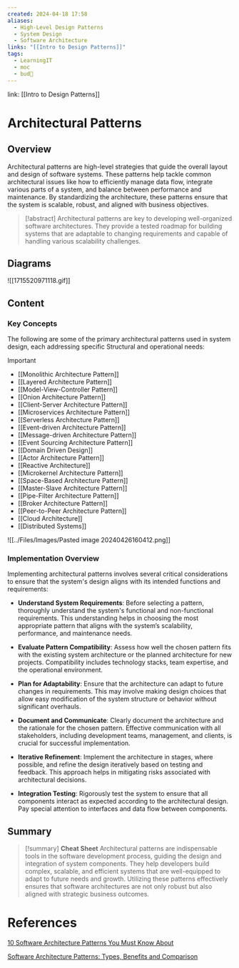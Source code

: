 ```yaml
---
created: 2024-04-18 17:58
aliases:
  - High-Level Design Patterns
  - System Design
  - Software Architecture
links: "[[Intro to Design Patterns]]"
tags:
  - LearningIT
  - moc
  - bud🌿
---
```

link: [[Intro to Design Patterns]]

# Architectural Patterns

## Overview

Architectural patterns are high-level strategies that guide the overall layout and design of software systems. These patterns help tackle common architectural issues like how to efficiently manage data flow, integrate various parts of a system, and balance between performance and maintenance. By standardizing the architecture, these patterns ensure that the system is scalable, robust, and aligned with business objectives.

>[!abstract]
>Architectural patterns are key to developing well-organized software architectures. They provide a tested roadmap for building systems that are adaptable to changing requirements and capable of handling various scalability challenges.

## Diagrams

![[1715520971118.gif]]
## Content

### Key Concepts

The following are some of the primary architectural patterns used in system design, each addressing specific Structural and operational needs:

> [!important]
> 
> - [[Monolithic Architecture Pattern]]
> - [[Layered Architecture Pattern]]
> - [[Model-View-Controller Pattern]]
> - [[Onion Architecture Pattern]]
> - [[Client-Server Architecture Pattern]]
> - [[Microservices Architecture Pattern]]
> - [[Serverless Architecture Pattern]]
> - [[Event-driven Architecture Pattern]]
> - [[Message-driven Architecture Pattern]]
> - [[Event Sourcing Architecture Pattern]]
> - [[Domain Driven Design]]
> - [[Actor Architecture Pattern]]
> - [[Reactive Architecture]]
> - [[Microkernel Architecture Pattern]]
> - [[Space-Based Architecture Pattern]]
> - [[Master-Slave Architecture Pattern]]
> - [[Pipe-Filter Architecture Pattern]]
> - [[Broker Architecture Pattern]]
> - [[Peer-to-Peer Architecture Pattern]]
> - [[Cloud Architecture]]
> - [[Distributed Systems]]


![[../Files/Images/Pasted image 20240426160412.png]]

### Implementation Overview

Implementing architectural patterns involves several critical considerations to ensure that the system's design aligns with its intended functions and requirements:

- **Understand System Requirements**: Before selecting a pattern, thoroughly understand the system's functional and non-functional requirements. This understanding helps in choosing the most appropriate pattern that aligns with the system’s scalability, performance, and maintenance needs.
    
- **Evaluate Pattern Compatibility**: Assess how well the chosen pattern fits with the existing system architecture or the planned architecture for new projects. Compatibility includes technology stacks, team expertise, and the operational environment.
    
- **Plan for Adaptability**: Ensure that the architecture can adapt to future changes in requirements. This may involve making design choices that allow easy modification of the system structure or behavior without significant overhauls.
    
- **Document and Communicate**: Clearly document the architecture and the rationale for the chosen pattern. Effective communication with all stakeholders, including development teams, management, and clients, is crucial for successful implementation.
    
- **Iterative Refinement**: Implement the architecture in stages, where possible, and refine the design iteratively based on testing and feedback. This approach helps in mitigating risks associated with architectural decisions.
    
- **Integration Testing**: Rigorously test the system to ensure that all components interact as expected according to the architectural design. Pay special attention to interfaces and data flow between components.

## Summary

>[!summary] **Cheat Sheet**
>Architectural patterns are indispensable tools in the software development process, guiding the design and integration of system components. They help developers build complex, scalable, and efficient systems that are well-equipped to adapt to future needs and growth. Utilizing these patterns effectively ensures that software architectures are not only robust but also aligned with strategic business outcomes.

# References

[10 Software Architecture Patterns You Must Know About](https://www.simform.com/blog/software-architecture-patterns/)

[Software Architecture Patterns: Types, Benefits and Comparison](https://radixweb.com/blog/software-architecture-patterns)